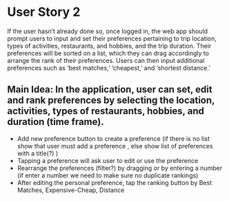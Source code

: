 # User Story 2

  If the user hasn’t already done so, once logged in, the web app should prompt users to input and set their preferences pertaining to trip location, types of activities, restaurants, and hobbies, and the trip duration. Their preferences will be sorted on a list, which they can drag accordingly to arrange the rank of their preferences. Users can then input additional preferences such as ‘best matches,’ ‘cheapest,’ and ‘shortest distance.’	

## Main Idea: In the application, user can set, edit and rank preferences by selecting the location, activities, types of restaurants, hobbies, and duration (time frame).
  - Add new preference button to create a preference (if there is no list show that user must add a preference , else show list of preferences with a title(?) )
  - Tapping a preference will ask user to edit or use the preference 
  - Rearrange the preferences (filter?) by dragging or by entering a number (if enter a number we need to make sure no duplicate rankings)
  - After editing the personal preference, tap the ranking button by Best Matches, Expensive-Cheap, Distance

